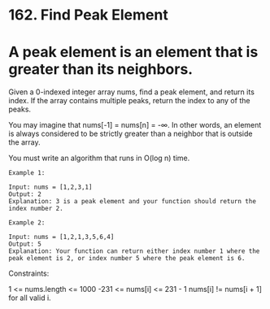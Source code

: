 # 162. Find Peak Element

# A peak element is an element that is greater than its neighbors.


Given a 0-indexed integer array nums, find a peak element, and return its index. If the array contains multiple peaks, return the index to any of the peaks.

You may imagine that nums[-1] = nums[n] = -∞. In other words, an element is always considered to be strictly greater than a neighbor that is outside the array.

You must write an algorithm that runs in O(log n) time.

 
```
Example 1:

Input: nums = [1,2,3,1]
Output: 2
Explanation: 3 is a peak element and your function should return the index number 2.
```

```
Example 2:

Input: nums = [1,2,1,3,5,6,4]
Output: 5
Explanation: Your function can return either index number 1 where the peak element is 2, or index number 5 where the peak element is 6.

```

Constraints:

1 <= nums.length <= 1000
-231 <= nums[i] <= 231 - 1
nums[i] != nums[i + 1] for all valid i.
